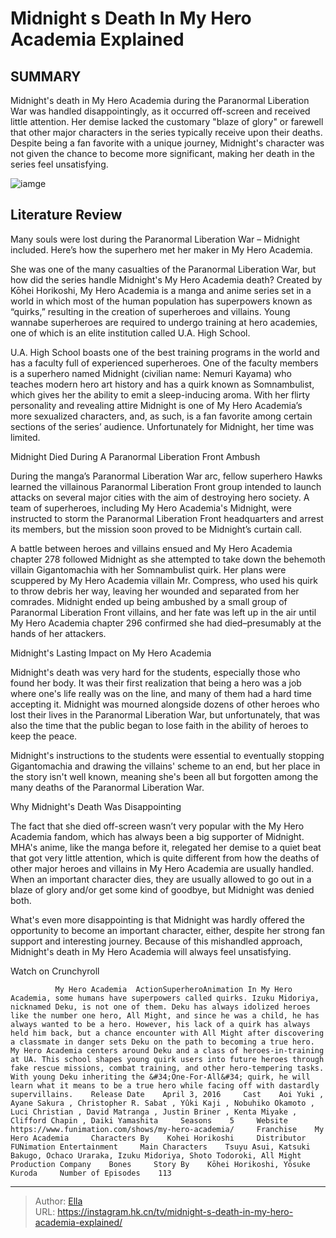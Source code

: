 # Midnight s Death In My Hero Academia Explained


## SUMMARY 



  Midnight&#39;s death in My Hero Academia during the Paranormal Liberation War was handled disappointingly, as it occurred off-screen and received little attention.   Her demise lacked the customary &#34;blaze of glory&#34; or farewell that other major characters in the series typically receive upon their deaths.   Despite being a fan favorite with a unique journey, Midnight&#39;s character was not given the chance to become more significant, making her death in the series feel unsatisfying.  

![iamge](https://static1.srcdn.com/wordpress/wp-content/uploads/2021/09/My-Hero-Academia-Midnight.jpg)

## Literature Review

Many souls were lost during the Paranormal Liberation War – Midnight included. Here’s how the superhero met her maker in My Hero Academia.




She was one of the many casualties of the Paranormal Liberation War, but how did the series handle Midnight&#39;s My Hero Academia death? Created by Kōhei Horikoshi, My Hero Academia is a manga and anime series set in a world in which most of the human population has superpowers known as “quirks,” resulting in the creation of superheroes and villains. Young wannabe superheroes are required to undergo training at hero academies, one of which is an elite institution called U.A. High School.




U.A. High School boasts one of the best training programs in the world and has a faculty full of experienced superheroes. One of the faculty members is a superhero named Midnight (civilian name: Nemuri Kayama) who teaches modern hero art history and has a quirk known as Somnambulist, which gives her the ability to emit a sleep-inducing aroma. With her flirty personality and revealing attire Midnight is one of My Hero Academia’s more sexualized characters, and, as such, is a fan favorite among certain sections of the series’ audience. Unfortunately for Midnight, her time was limited.


 Midnight Died During A Paranormal Liberation Front Ambush 
          

During the manga’s Paranormal Liberation War arc, fellow superhero Hawks learned the villainous Paranormal Liberation Front group intended to launch attacks on several major cities with the aim of destroying hero society. A team of superheroes, including My Hero Academia&#39;s Midnight, were instructed to storm the Paranormal Liberation Front headquarters and arrest its members, but the mission soon proved to be Midnight’s curtain call.




A battle between heroes and villains ensued and My Hero Academia chapter 278 followed Midnight as she attempted to take down the behemoth villain Gigantomachia with her Somnambulist quirk. Her plans were scuppered by My Hero Academia villain Mr. Compress, who used his quirk to throw debris her way, leaving her wounded and separated from her comrades. Midnight ended up being ambushed by a small group of Paranormal Liberation Front villains, and her fate was left up in the air until My Hero Academia chapter 296 confirmed she had died–presumably at the hands of her attackers.



 Midnight&#39;s Lasting Impact on My Hero Academia 
         

 Midnight&#39;s death was very hard for the students, especially those who found her body. It was their first realization that being a hero was a job where one&#39;s life really was on the line, and many of them had a hard time accepting it. Midnight was mourned alongside dozens of other heroes who lost their lives in the Paranormal Liberation War, but unfortunately, that was also the time that the public began to lose faith in the ability of heroes to keep the peace.




Midnight&#39;s instructions to the students were essential to eventually stopping Gigantomachia and drawing the villains&#39; scheme to an end, but her place in the story isn&#39;t well known, meaning she&#39;s been all but forgotten among the many deaths of the Paranormal Liberation War.



 Why Midnight&#39;s Death Was Disappointing 
          

 The fact that she died off-screen wasn’t very popular with the My Hero Academia fandom, which has always been a big supporter of Midnight. MHA&#39;s anime, like the manga before it, relegated her demise to a quiet beat that got very little attention, which is quite different from how the deaths of other major heroes and villains in My Hero Academia are usually handled. When an important character dies, they are usually allowed to go out in a blaze of glory and/or get some kind of goodbye, but Midnight was denied both.




What&#39;s even more disappointing is that Midnight was hardly offered the opportunity to become an important character, either, despite her strong fan support and interesting journey. Because of this mishandled approach, Midnight&#39;s death in My Hero Academia will always feel unsatisfying.

Watch on Crunchyroll

              My Hero Academia  ActionSuperheroAnimation In My Hero Academia, some humans have superpowers called quirks. Izuku Midoriya, nicknamed Deku, is not one of them. Deku has always idolized heroes like the number one hero, All Might, and since he was a child, he has always wanted to be a hero. However, his lack of a quirk has always held him back, but a chance encounter with All Might after discovering a classmate in danger sets Deku on the path to becoming a true hero. My Hero Academia centers around Deku and a class of heroes-in-training at UA. This school shapes young quirk users into future heroes through fake rescue missions, combat training, and other hero-tempering tasks. With young Deku inheriting the &#34;One-For-All&#34; quirk, he will learn what it means to be a true hero while facing off with dastardly supervillains.    Release Date    April 3, 2016     Cast    Aoi Yuki , Ayane Sakura , Christopher R. Sabat , Yûki Kaji , Nobuhiko Okamoto , Luci Christian , David Matranga , Justin Briner , Kenta Miyake , Clifford Chapin , Daiki Yamashita     Seasons    5     Website    https://www.funimation.com/shows/my-hero-academia/     Franchise    My Hero Academia     Characters By    Kohei Horikoshi     Distributor    FUNimation Entertainment     Main Characters    Tsuyu Asui, Katsuki Bakugo, Ochaco Uraraka, Izuku Midoriya, Shoto Todoroki, All Might     Production Company    Bones     Story By    Kōhei Horikoshi, Yōsuke Kuroda     Number of Episodes    113      


---

> Author: [Ella](https://instagram.hk.cn/)  
> URL: https://instagram.hk.cn/tv/midnight-s-death-in-my-hero-academia-explained/  

